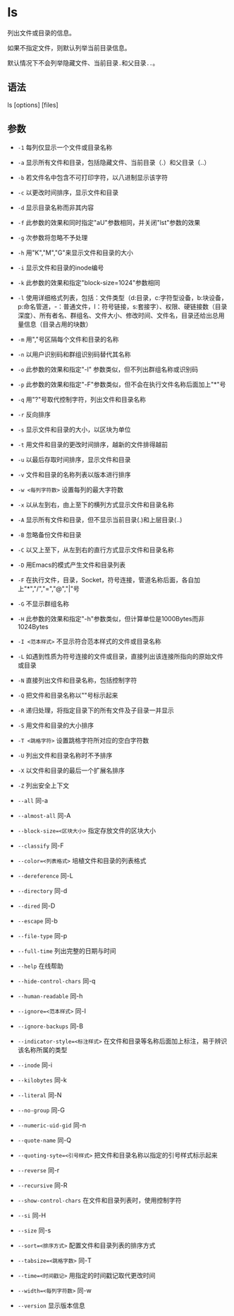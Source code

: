 # ls
列出文件或目录的信息。

如果不指定文件，则默认列举当前目录信息。

默认情况下不会列举隐藏文件、当前目录`.`和父目录`..`。

## 语法
ls [options] [files]

## 参数
- `-1`	每列仅显示一个文件或目录名称

- `-a`	显示所有文件和目录，包括隐藏文件、当前目录（.）和父目录（..）
- `-b`	若文件名中包含不可打印字符，以八进制显示该字符
- `-c`	以更改时间排序，显示文件和目录
- `-d`	显示目录名称而非其内容
- `-f`	此参数的效果和同时指定"aU"参数相同，并关闭"lst"参数的效果
- `-g`	次参数将忽略不予处理
- `-h`	用"K","M","G"来显示文件和目录的大小
- `-i`	显示文件和目录的inode编号
- `-k`	此参数的效果和指定"block-size=1024"参数相同
- `-l`	使用详细格式列表，包括：文件类型（d:目录，c:字符型设备，b:块设备，p:命名管道，-：普通文件，l：符号链接，s:套接字）、权限、硬链接数（目录深度）、所有者名、群组名、文件大小、修改时间、文件名，目录还给出总用量信息（目录占用的块数）
- `-m`	用","号区隔每个文件和目录的名称
- `-n`	以用户识别码和群组识别码替代其名称
- `-o`	此参数的效果和指定"-l" 参数类似，但不列出群组名称或识别码
- `-p`	此参数的效果和指定"-F"参数类似，但不会在执行文件名称后面加上"*"号
- `-q`	用"?"号取代控制字符，列出文件和目录名称
- `-r`	反向排序
- `-s`	显示文件和目录的大小，以区块为单位
- `-t`	用文件和目录的更改时间排序，越新的文件排得越前
- `-u`	以最后存取时间排序，显示文件和目录
- `-v`	文件和目录的名称列表以版本进行排序
- `-w <每列字符数>`	设置每列的最大字符数
- `-x`	以从左到右，由上至下的横列方式显示文件和目录名称

- `-A`	显示所有文件和目录，但不显示当前目录(.)和上层目录(..)
- `-B`	忽略备份文件和目录
- `-C`	以又上至下，从左到右的直行方式显示文件和目录名称
- `-D`	用Emacs的模式产生文件和目录列表
- `-F`	在执行文件，目录，Socket，符号连接，管道名称后面，各自加上"*","/","=","@","|"号
- `-G`	不显示群组名称
- `-H`	此参数的效果和指定"-h"参数类似，但计算单位是1000Bytes而非1024Bytes
- `-I <范本样式>`	不显示符合范本样式的文件或目录名称
- `-L`	如遇到性质为符号连接的文件或目录，直接列出该连接所指向的原始文件或目录
- `-N`	直接列出文件和目录名称，包括控制字符
- `-Q`	把文件和目录名称以""号标示起来
- `-R`	递归处理，将指定目录下的所有文件及子目录一并显示
- `-S`	用文件和目录的大小排序
- `-T <跳格字符>`	设置跳格字符所对应的空白字符数
- `-U`	列出文件和目录名称时不予排序
- `-X`	以文件和目录的最后一个扩展名排序
- `-Z`	列出安全上下文

- `--all`	同-a
- `--almost-all`	同-A
- `--block-size=<区块大小>`	指定存放文件的区块大小
- `--classify`	同-F
- `--color=<列表格式>`	培植文件和目录的列表格式
- `--dereference`	同-L
- `--directory`	同-d
- `--dired`	同-D
- `--escape`	同-b
- `--file-type`	同-p
- `--full-time`	列出完整的日期与时间
- `--help`	在线帮助
- `--hide-control-chars`	同-q
- `--human-readable`	同-h
- `--ignore=<范本样式>`	同-I
- `--ignore-backups`	同-B
- `--indicator-style=<标注样式>`	在文件和目录等名称后面加上标注，易于辨识该名称所属的类型
- `--inode`	同-i
- `--kilobytes`	同-k
- `--literal`	同-N
- `--no-group`	同-G
- `--numeric-uid-gid`	同-n
- `--quote-name`	同-Q
- `--quoting-syte=<引号样式>`	把文件和目录名称以指定的引号样式标示起来
- `--reverse`	同-r
- `--recursive`	同-R
- `--show-control-chars`	在文件和目录列表时，使用控制字符
- `--si`	同-H
- `--size`	同-s
- `--sort=<排序方式>`	配置文件和目录列表的排序方式
- `--tabsize=<跳格字数>`	同-T
- `--time=<时间戳记>`	用指定的时间戳记取代更改时间
- `--width=<每列字符数>`	同-w
- `--version`	显示版本信息
